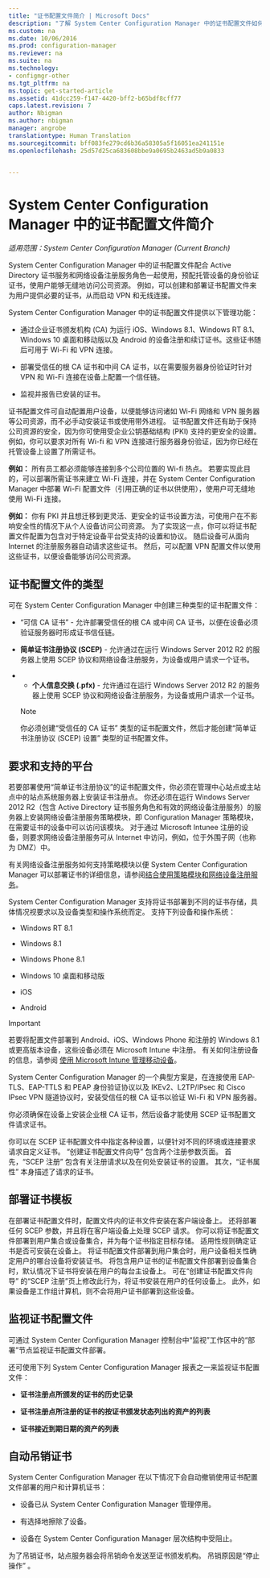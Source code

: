 ```yaml
---
title: "证书配置文件简介 | Microsoft Docs"
description: "了解 System Center Configuration Manager 中的证书配置文件如何与 Active Directory 证书服务一起使用。"
ms.custom: na
ms.date: 10/06/2016
ms.prod: configuration-manager
ms.reviewer: na
ms.suite: na
ms.technology:
- configmgr-other
ms.tgt_pltfrm: na
ms.topic: get-started-article
ms.assetid: 41dcc259-f147-4420-bff2-b65bdf8cff77
caps.latest.revision: 7
author: Nbigman
ms.author: nbigman
manager: angrobe
translationtype: Human Translation
ms.sourcegitcommit: bff083fe279cd6b36a58305a5f16051ea241151e
ms.openlocfilehash: 25d57d25ca683608bbe9a0695b2463ad5b9a0833


---
```

# <a name="introduction-to-certificate-profiles-in-system-center-configuration-manager"></a>System Center Configuration Manager 中的证书配置文件简介

*适用范围：System Center Configuration Manager (Current Branch)*


System Center Configuration Manager 中的证书配置文件配合 Active Directory 证书服务和网络设备注册服务角色一起使用，预配托管设备的身份验证证书，使用户能够无缝地访问公司资源。 例如，可以创建和部署证书配置文件来为用户提供必要的证书，从而启动 VPN 和无线连接。  

 System Center Configuration Manager 中的证书配置文件提供以下管理功能：  

-   通过企业证书颁发机构 (CA) 为运行 iOS、Windows 8.1、Windows RT 8.1、Windows 10 桌面和移动版以及 Android 的设备注册和续订证书。这些证书随后可用于 Wi-Fi 和 VPN 连接。  

-   部署受信任的根 CA 证书和中间 CA 证书，以在需要服务器身份验证时针对 VPN 和 Wi-Fi 连接在设备上配置一个信任链。  

-   监视并报告已安装的证书。  

 证书配置文件可自动配置用户设备，以便能够访问诸如 Wi-Fi 网络和 VPN 服务器等公司资源，而不必手动安装证书或使用带外进程。 证书配置文件还有助于保持公司资源的安全，因为你可使用受企业公钥基础结构 (PKI) 支持的更安全的设置。 例如，你可以要求对所有 Wi-fi 和 VPN 连接进行服务器身份验证，因为你已经在托管设备上设置了所需证书。  

 **例如：** 所有员工都必须能够连接到多个公司位置的 Wi-fi 热点。 若要实现此目的，可以部署所需证书来建立 Wi-Fi 连接，并在 System Center Configuration Manager 中部署 Wi-Fi 配置文件（引用正确的证书以供使用），使用户可无缝地使用 Wi-Fi 连接。  

 **例如：** 你有 PKI 并且想迁移到更灵活、更安全的证书设置方法，可使用户在不影响安全性的情况下从个人设备访问公司资源。 为了实现这一点，你可以将证书配置文件配置为包含对于特定设备平台受支持的设置和协议。 随后设备可从面向 Internet 的注册服务器自动请求这些证书。 然后，可以配置 VPN 配置文件以使用这些证书，以便设备能够访问公司资源。  

## <a name="types-of-certificate-profile"></a>证书配置文件的类型  
 可在 System Center Configuration Manager 中创建三种类型的证书配置文件：  

-   “可信 CA 证书” - 允许部署受信任的根 CA 或中间 CA 证书，以便在设备必须验证服务器时形成证书信任链。  

-   **简单证书注册协议 (SCEP)** - 允许通过在运行 Windows Server 2012 R2 的服务器上使用 SCEP 协议和网络设备注册服务，为设备或用户请求一个证书。
-   -   **个人信息交换 (.pfx)** - 允许通过在运行 Windows Server 2012 R2 的服务器上使用 SCEP 协议和网络设备注册服务，为设备或用户请求一个证书。

    > [!NOTE]  
    >  你必须创建“受信任的 CA 证书”  类型的证书配置文件，然后才能创建“简单证书注册协议 (SCEP) 设置” 类型的证书配置文件。  

## <a name="requirements-and-supported-platforms"></a>要求和支持的平台  
 若要部署使用“简单证书注册协议”的证书配置文件，你必须在管理中心站点或主站点中的站点系统服务器上安装证书注册点。 你还必须在运行 Windows Server 2012 R2（包含 Active Directory 证书服务角色和有效的网络设备注册服务）的服务器上安装网络设备注册服务策略模块，即 Configuration Manager 策略模块，在需要证书的设备中可以访问该模块。 对于通过 Microsoft Intunee 注册的设备，则要求网络设备注册服务可从 Internet 中访问，例如，位于外围子网（也称为 DMZ）中。  

 有关网络设备注册服务如何支持策略模块以便 System Center Configuration Manager 可以部署证书的详细信息，请参阅[结合使用策略模块和网络设备注册服务](http://go.microsoft.com/fwlink/p/?LinkId=328657)。  

 System Center Configuration Manager 支持将证书部署到不同的证书存储，具体情况视要求以及设备类型和操作系统而定。 支持下列设备和操作系统：  

-   Windows RT 8.1  

-   Windows 8.1  

-   Windows Phone 8.1  

-   Windows 10 桌面和移动版  

-   iOS  

-   Android  

> [!IMPORTANT]  
>  若要将配置文件部署到 Android、iOS、Windows Phone 和注册的 Windows 8.1 或更高版本设备，这些设备必须在 Microsoft Intune 中注册。 有关如何注册设备的信息，请参阅 [使用 Microsoft Intune 管理移动设备](https://technet.microsoft.com/en-us/library/dn646962.aspx)。  

 System Center Configuration Manager 的一个典型方案是，在连接使用 EAP-TLS、EAP-TTLS 和 PEAP 身份验证协议以及 IKEv2、L2TP/IPsec 和 Cisco IPsec VPN 隧道协议时，安装受信任的根 CA 证书以验证 Wi-Fi 和 VPN 服务器。  

 你必须确保在设备上安装企业根 CA 证书，然后设备才能使用 SCEP 证书配置文件请求证书。  

 你可以在 SCEP 证书配置文件中指定各种设置，以便针对不同的环境或连接要求请求自定义证书。 “创建证书配置文件向导”  包含两个注册参数页面。 首先，“SCEP 注册” 包含有关注册请求以及在何处安装证书的设置。 其次，“证书属性” 本身描述了请求的证书。  

## <a name="deploying-certificate-profiles"></a>部署证书模板  
 在部署证书配置文件时，配置文件内的证书文件安装在客户端设备上。 还将部署任何 SCEP 参数，并且将在客户端设备上处理 SCEP 请求。 你可以将证书配置文件部署到用户集合或设备集合，并为每个证书指定目标存储。 适用性规则确定证书是否可安装在设备上。 将证书配置文件部署到用户集合时，用户设备相关性确定用户的哪台设备将安装证书。 将包含用户证书的证书配置文件部署到设备集合时，默认情况下证书将安装在用户的每台主设备上。 可在“创建证书配置文件向导” 的“SCEP 注册”页上修改此行为，将证书安装在用户的任何设备上。 此外，如果设备是工作组计算机，则不会将用户证书部署到这些设备。  

## <a name="monitoring-certificate-profiles"></a>监视证书配置文件  
 可通过 System Center Configuration Manager 控制台中“监视”工作区中的“部署”节点监视证书配置文件部署。  

 还可使用下列 System Center Configuration Manager 报表之一来监视证书配置文件：  

-   **证书注册点所颁发的证书的历史记录**  

-   **证书注册点所注册的证书的按证书颁发状态列出的资产的列表**  

-   **证书接近到期日期的资产的列表**  

## <a name="automatic-revocation-of-certificates"></a>自动吊销证书  
 System Center Configuration Manager 在以下情况下会自动撤销使用证书配置文件部署的用户和计算机证书：  

-   设备已从 System Center Configuration Manager 管理停用。  

-   有选择地擦除了设备。  

-   设备在 System Center Configuration Manager 层次结构中受阻止。  

 为了吊销证书，站点服务器会将吊销命令发送至证书颁发机构。 吊销原因是“停止操作” 。  



<!--HONumber=Dec16_HO3-->



